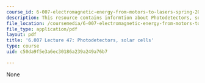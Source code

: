 ```yaml
---
course_id: 6-007-electromagnetic-energy-from-motors-to-lasers-spring-2011
description: This resource contains informtion about Photodetectors, solar cells.
file_location: /coursemedia/6-007-electromagnetic-energy-from-motors-to-lasers-spring-2011/c50da9f5e3a6ec30186a239a249a76b7_MIT6_007S11_lec47.pdf
file_type: application/pdf
layout: pdf
title: '6.007 Lecture 47: Photodetectors, solar cells'
type: course
uid: c50da9f5e3a6ec30186a239a249a76b7

---
```

None